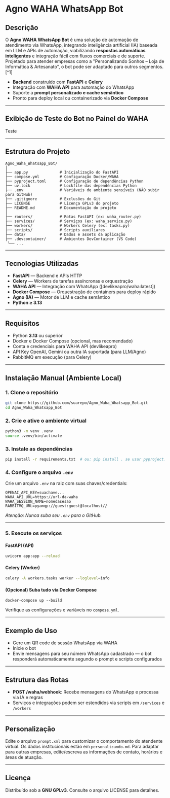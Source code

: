 # Agno WAHA WhatsApp Bot

## Descrição

O **Agno WAHA WhatsApp Bot** é uma solução de automação de atendimento via WhatsApp, integrando inteligência artificial (IA) baseada em LLM e APIs de automação, viabilizando **respostas automáticas inteligentes** e integração fácil com fluxos comerciais e de suporte. Projetado para atender empresas como a "Personalizando Sonhos – Loja de Informática \& Artesanato", o bot pode ser adaptado para outros segmentos.[^1]

- **Backend** construído com **FastAPI** e **Celery**
- Integração com **WAHA API** para automação do WhatsApp
- Suporte a **prompt personalizado e cache semântico**
- Pronto para deploy local ou containerizado via **Docker Compose**

***

## Exibição de Teste do Bot no Painel do WAHA

Teste


***
## Estrutura do Projeto

```
Agno_Waha_Whatsapp_Bot/
│
├── app.py              # Inicialização do FastAPI
├── compose.yml         # Configuração Docker/WAHA
├── pyproject.toml      # Configuração de dependências Python
├── uv.lock             # Lockfile das dependências Python
├── .env                # Variáveis de ambiente sensíveis (NÃO subir para GitHub)
├── .gitignore          # Exclusões do Git
├── LICENSE             # Licença GPLv3 do projeto
├── README.md           # Documentação do projeto
│
├── routers/            # Rotas FastAPI (ex: waha_router.py)
├── services/           # Serviços (ex: waha_service.py)
├── workers/            # Workers Celery (ex: tasks.py)
├── scripts/            # Scripts auxiliares
├── data/               # Dados e assets da aplicação
├── .devcontainer/      # Ambientes DevContainer (VS Code)
 └── ...
```


***

## Tecnologias Utilizadas

- **FastAPI** — Backend e APIs HTTP
- **Celery** — Workers de tarefas assíncronas e orquestração
- **WAHA API** — Integração com WhatsApp ([devlikeapro/waha:latest])
- **Docker Compose** — Orquestração de containers para deploy rápido
- **Agno (IA)** — Motor de LLM e cache semântico
- **Python ≥ 3.13**

***

## Requisitos

- Python **3.13** ou superior
- Docker e Docker Compose (opcional, mas recomendado)
- Conta e credenciais para WAHA API (devlikeapro)
- API Key OpenAI, Gemini ou outra IA suportada (para LLM/Agno)
- RabbitMQ em execução (para Celery)

***

## Instalação Manual (Ambiente Local)

### 1. Clone o repositório

```bash
git clone https://github.com/suarepo/Agno_Waha_Whatsapp_Bot.git
cd Agno_Waha_Whatsapp_Bot
```


### 2. Crie e ative o ambiente virtual

```bash
python3 -m venv .venv
source .venv/bin/activate
```


### 3. Instale as dependências

```bash
pip install -r requirements.txt  # ou: pip install . se usar pyproject.toml/poetry
```


### 4. Configure o arquivo `.env`

Crie um arquivo `.env` na raiz com suas chaves/credentials:

```
OPENAI_API_KEY=suachave...
WAHA_API_URL=https://url-da-waha
WAHA_SESSION_NAME=nomedasesao
RABBITMQ_URL=pyamqp://guest:guest@localhost//
```

*Atenção: Nunca suba seu `.env` para o GitHub.*

***

### 5. Execute os serviços

#### FastAPI (API)

```bash
uvicorn app:app --reload
```


#### Celery (Worker)

```bash
celery -A workers.tasks worker --loglevel=info
```


#### (Opcional) Suba tudo via Docker Compose

```
docker-compose up --build
```

Verifique as configurações e variáveis no `compose.yml`.

***

## Exemplo de Uso

- Gere um QR code de sessão WhatsApp via WAHA
- Inicie o bot
- Envie mensagens para seu número WhatsApp cadastrado — o bot responderá automaticamente segundo o prompt e scripts configurados

***

## Estrutura das Rotas

- **POST /waha/webhook**: Recebe mensagens do WhatsApp e processa via IA e regras
- Serviços e integrações podem ser estendidos via scripts em `/services` e `/workers`

***

## Personalização

Edite o arquivo `prompt.xml` para customizar o comportamento do atendente virtual. Os dados institucionais estão em `personalizando.md`. Para adaptar para outras empresas, edite/escreva as informações de contato, horários e áreas de atuação.

***

## Licença

Distribuído sob a **GNU GPLv3**. Consulte o arquivo LICENSE para detalhes.





